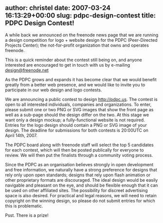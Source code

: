 author: christel
date: 2007-03-24 16:13:29+00:00
slug: pdpc-design-contest
title: PDPC Design Contest!
---

A while back we announced on the freenode news page that we are running a design competition for logo + website design for the PDPC (Peer-Directed Projects Center); the not-for-profit organization that owns and operates freenode.

This is a quick reminder about the contest still being on, and anyone interested are encouraged to get in touch with us by e-mailing design@freenode.net

As the PDPC grows and expands it has become clear that we would benefit greatly from a better web presence, and we would like to invite you to participate in our web design and logo contests.

We are announcing a public contest to design http://pdpc.us. The contest is open to all interested individuals, companies and organizations. To enter, please submit one or two PNG or SVG images that show the front page as well as a sub-page should the design differ on the two. At this stage we want only a design mockup; a fully-functional website is not required. Entries for the logo design should contain a PNG or SVG image of your design. The deadline for submissions for both contests is 20:00UTC on April 14th, 2007.

The PDPC board along with freenode staff will select the top 5 candidates for each contest, which will then be posted publically for everyone to review. We will then put the finalists through a community voting process.

Since the PDPC as an organisation believes strongly in open development and free information, we naturally have a strong preference for designs that rely only upon open standards; designs that rely upon flash animation or other proprietary formats are discouraged. The ideal design would be easily navigable and pleasant on the eye, and should be flexible enough that it can be used on other affiliated sites. The possibility for discreet advertising space is also desired. For practical and legal reasons, we will need to retain copyright on the winning design, so please do not submit entries for which this is problematic.

Psst. There is a prize!
